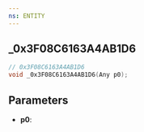 ```yaml
---
ns: ENTITY
---
```

## _0x3F08C6163A4AB1D6

```c
// 0x3F08C6163A4AB1D6
void _0x3F08C6163A4AB1D6(Any p0);
```

## Parameters
* **p0**:
